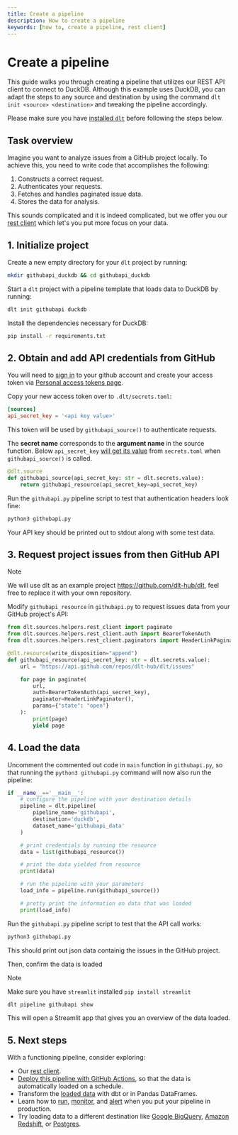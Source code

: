 ```yaml
---
title: Create a pipeline
description: How to create a pipeline
keywords: [how to, create a pipeline, rest client]
---
```


# Create a pipeline

This guide walks you through creating a pipeline that utilizes our REST API client to connect to DuckDB.
Although this example uses DuckDB, you can adapt the steps to any source and destination by
using the command `dlt init <source> <destination>` and tweaking the pipeline accordingly.

Please make sure you have [installed `dlt`](../reference/installation.md) before following the
steps below.

## Task overview

Imagine you want to analyze issues from a GitHub project locally.
To achieve this, you need to write code that accomplishes the following:

1. Constructs a correct request.
2. Authenticates your requests.
3. Fetches and handles paginated issue data.
4. Stores the data for analysis.

This sounds complicated and it is indeed complicated, but we offer you our [rest client](https://dlthub.com/devel/general-usage/http/rest-client) which let's you put more focus on your data.


## 1. Initialize project

Create a new empty directory for your `dlt` project by running:

```sh
mkdir githubapi_duckdb && cd githubapi_duckdb
```

Start a `dlt` project with a pipeline template that loads data to DuckDB by running:

```sh
dlt init githubapi duckdb
```

Install the dependencies necessary for DuckDB:

```sh
pip install -r requirements.txt
```

## 2. Obtain and add API credentials from GitHub

You will need to [sign in](https://github.com/login) to your github account and create your access token via [Personal access tokens page](https://github.com/settings/tokens).

Copy your new access token over to `.dlt/secrets.toml`:

```toml
[sources]
api_secret_key = '<api key value>'
```

This token will be used by `githubapi_source()` to authenticate requests.

The **secret name** corresponds to the **argument name** in the source function.
Below `api_secret_key` [will get its value](../general-usage/credentials/configuration.md#general-usage-and-an-example) from `secrets.toml` when `githubapi_source()` is called.

```py
@dlt.source
def githubapi_source(api_secret_key: str = dlt.secrets.value):
    return githubapi_resource(api_secret_key=api_secret_key)
```

Run the `githubapi.py` pipeline script to test that authentication headers look fine:

```sh
python3 githubapi.py
```

Your API key should be printed out to stdout along with some test data.

## 3. Request project issues from then GitHub API


>[!NOTE]
> We will use dlt as an example project https://github.com/dlt-hub/dlt, feel free to replace it with your own repository.

Modify `githubapi_resource` in `githubapi.py` to request issues data from your GitHub project's API:

```py
from dlt.sources.helpers.rest_client import paginate
from dlt.sources.helpers.rest_client.auth import BearerTokenAuth
from dlt.sources.helpers.rest_client.paginators import HeaderLinkPaginator

@dlt.resource(write_disposition="append")
def githubapi_resource(api_secret_key: str = dlt.secrets.value):
    url = "https://api.github.com/repos/dlt-hub/dlt/issues"

    for page in paginate(
        url,
        auth=BearerTokenAuth(api_secret_key),
        paginator=HeaderLinkPaginator(),
        params={"state": "open"}
    ):
        print(page)
        yield page
```

## 4. Load the data

Uncomment the commented out code in `main` function in `githubapi.py`, so that running the
`python3 githubapi.py` command will now also run the pipeline:

```py
if __name__=='__main__':
    # configure the pipeline with your destination details
    pipeline = dlt.pipeline(
        pipeline_name='githubapi',
        destination='duckdb',
        dataset_name='githubapi_data'
    )

    # print credentials by running the resource
    data = list(githubapi_resource())

    # print the data yielded from resource
    print(data)

    # run the pipeline with your parameters
    load_info = pipeline.run(githubapi_source())

    # pretty print the information on data that was loaded
    print(load_info)
```


Run the `githubapi.py` pipeline script to test that the API call works:

```sh
python3 githubapi.py
```

This should print out json data containig the issues in the GitHub project.

Then, confirm the data is loaded

>[!NOTE]
> Make sure you have `streamlit` installed `pip install streamlit`

```sh
dlt pipeline githubapi show
```

This will open a Streamlit app that gives you an overview of the data loaded.

## 5. Next steps

With a functioning pipeline, consider exploring:

- Our [rest client](https://dlthub.com/devel/general-usage/http/rest-client).
- [Deploy this pipeline with GitHub Actions](deploy-a-pipeline/deploy-with-github-actions), so that
  the data is automatically loaded on a schedule.
- Transform the [loaded data](../dlt-ecosystem/transformations) with dbt or in
  Pandas DataFrames.
- Learn how to [run](../running-in-production/running.md),
  [monitor](../running-in-production/monitoring.md), and
  [alert](../running-in-production/alerting.md) when you put your pipeline in production.
- Try loading data to a different destination like
  [Google BigQuery](../dlt-ecosystem/destinations/bigquery.md),
  [Amazon Redshift](../dlt-ecosystem/destinations/redshift.md), or
  [Postgres](../dlt-ecosystem/destinations/postgres.md).
